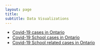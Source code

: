 ```yaml
---
layout: page
title: 
subtitle: Data Visualizations
---
```


- [Covid-19 cases in Ontario](\files\covid_cases_ontario.html)
- [Covid-19 School cases in Ontario](\files\school_cases_ontario.html)
- [Covid-19 School related cases in Ontario](\files\school__related_cases_ontario.html)

